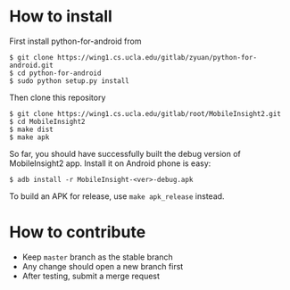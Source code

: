 # How to install #

First install python-for-android from

```shell
$ git clone https://wing1.cs.ucla.edu/gitlab/zyuan/python-for-android.git
$ cd python-for-android
$ sudo python setup.py install
```

Then clone this repository

```shell
$ git clone https://wing1.cs.ucla.edu/gitlab/root/MobileInsight2.git
$ cd MobileInsight2
$ make dist
$ make apk
```

So far, you should have successfully built the debug version of MobileInsight2 app. Install it on Android phone is easy:

```shell
$ adb install -r MobileInsight-<ver>-debug.apk
```

To build an APK for release, use `make apk_release` instead.

# How to contribute #

+ Keep `master` branch as the stable branch
+ Any change should open a new branch first
+ After testing, submit a merge request
